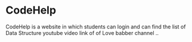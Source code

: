 # CodeHelp
CodeHelp is a website in which students can login and can find the  list of Data Structure youtube video link of  of Love babber channel ..
